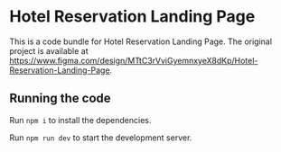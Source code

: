 
  # Hotel Reservation Landing Page

  This is a code bundle for Hotel Reservation Landing Page. The original project is available at https://www.figma.com/design/MTtC3rVviGyemnxyeX8dKp/Hotel-Reservation-Landing-Page.

  ## Running the code

  Run `npm i` to install the dependencies.

  Run `npm run dev` to start the development server.
  
